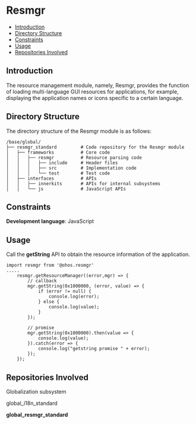# Resmgr<a name="EN-US_TOPIC_0000001162518223"></a>

-   [Introduction](#section11660541593)
-   [Directory Structure](#section1464106163817)
-   [Constraints](#section1718733212019)
-   [Usage](#section894511013511)
-   [Repositories Involved](#section15583142420413)

## Introduction<a name="section11660541593"></a>

The resource management module, namely, Resmgr, provides the function of loading multi-language GUI resources for applications, for example, displaying the application names or icons specific to a certain language.

## Directory Structure<a name="section1464106163817"></a>

The directory structure of the Resmgr module is as follows:

```
/base/global/
├── resmgr_standard         # Code repository for the Resmgr module
│   ├── frameworks          # Core code
│   │   ├── resmgr          # Resource parsing code
│   │   │   ├── include     # Header files
│   │   │   ├── src         # Implementation code
│   │   │   └── test        # Test code
│   ├── interfaces          # APIs
│   │   ├── innerkits       # APIs for internal subsystems
│   │   └── js              # JavaScript APIs
```

## Constraints<a name="section1718733212019"></a>

**Development language**: JavaScript

## Usage<a name="section894511013511"></a>

Call the  **getString**  API to obtain the resource information of the application.

```
import resmgr from '@ohos.resmgr'
.....
    resmgr.getResourceManager((error,mgr) => {
        // callback
        mgr.getString(0x1000000, (error, value) => {
            if (error != null) {
                console.log(error);
            } else {
                console.log(value);
            }
        });

        // promise
        mgr.getString(0x1000000).then(value => {
            console.log(value);
        }).catch(error => {
            console.log("getstring promise " + error);
        });
    });
```

## Repositories Involved<a name="section15583142420413"></a>

Globalization subsystem

global\_i18n\_standard

**global\_resmgr\_standard**

